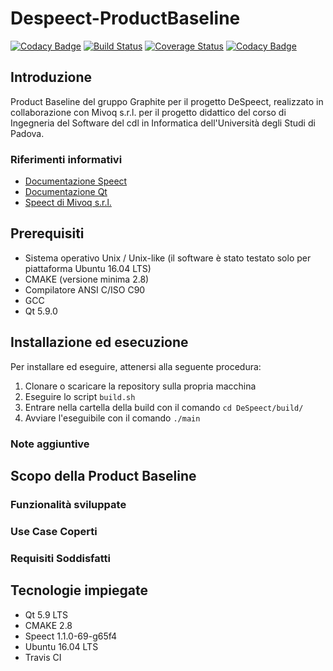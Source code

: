 # Despeect-ProductBaseline

[![Codacy Badge](https://api.codacy.com/project/badge/Grade/d5f60c16237941a38a34450758e7f278)](https://app.codacy.com/app/graphiteSWE/Despeect-ProductBaseline?utm_source=github.com&utm_medium=referral&utm_content=graphiteSWE/Despeect-ProductBaseline&utm_campaign=badger)
[![Build Status](https://travis-ci.org/graphiteSWE/Despeect-ProductBaseline.svg?branch=master)](https://travis-ci.org/graphiteSWE/Despeect-ProductBaseline)
[![Coverage Status](https://coveralls.io/repos/github/graphiteSWE/Despeect-ProductBaseline/badge.svg?branch=master)](https://coveralls.io/github/graphiteSWE/Despeect-ProductBaseline?branch=master)
[![Codacy Badge](https://api.codacy.com/project/badge/Grade/32a1aa1505044c11842b4a687f47d7b9)](https://www.codacy.com/app/graphiteSWE/Despeect-ProductBaseline?utm_source=github.com&amp;utm_medium=referral&amp;utm_content=graphiteSWE/Despeect-ProductBaseline&amp;utm_campaign=Badge_Grade)

## Introduzione

Product Baseline del gruppo Graphite per il progetto DeSpeect, realizzato in collaborazione con Mivoq s.r.l. per il progetto didattico del corso di Ingegneria del Software del cdl in Informatica dell'Università degli Studi di Padova.

### Riferimenti informativi

* [Documentazione Speect](http://speect.sourceforge.net/ "Documentazione Speect")
* [Documentazione Qt](http://doc.qt.io/ "Documentazione Qt")
* [Speect di Mivoq s.r.l.](https://github.com/mivoq/speect "Mivoq Speect") 

## Prerequisiti

* Sistema operativo Unix / Unix-like (il software è stato testato solo per piattaforma Ubuntu 16.04 LTS)
* CMAKE (versione minima 2.8)
* Compilatore ANSI C/ISO C90
* GCC
* Qt 5.9.0

## Installazione ed esecuzione

Per installare ed eseguire, attenersi alla seguente procedura:

1. Clonare o scaricare la repository sulla propria macchina
2. Eseguire lo script `build.sh`
3. Entrare nella cartella della build con il comando `cd DeSpeect/build/`
4. Avviare l'eseguibile con il comando `./main`

### Note aggiuntive

## Scopo della Product Baseline

### Funzionalità sviluppate

### Use Case Coperti

### Requisiti Soddisfatti

## Tecnologie impiegate

* Qt 5.9 LTS
* CMAKE 2.8
* Speect 1.1.0-69-g65f4
* Ubuntu 16.04 LTS
* Travis CI
